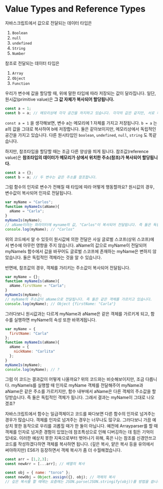 # Value Types and Reference Types

자바스크립트에서 값으로 전달되는 데이터 타입은

1. <code>Boolean</code>
2. <code>null</code>
3. <code>undefined</code>
4. <code>String</code>
5. <code>Number</code>

참조로 전달되는 데이터 타입은 

1. <code>Array</code>
2. <code>Object</code>
3. <code>Function</code>

우리가 변수에 값을 할당할 때, 위에 말한 타입에 따라 저장되는 값이 달라집니다. 
일단, 원시값(primitive value)은 **그 값 자체가 복사되어 할당됩니다.** 

```javascript
const a = 1; 
const b = a; // 메모리상에 각각 공간을 차지하고 있습니다. 각각의 값은 같지만, 서로 독럽적입니다.
```

<code>const a = 1</code> 을 생각해보면, 변수 a는 메모리에 1  자체를 가지고 저장됩니다. <code>b = a</code> 는 a의 값을 그대로 복사하여 b에 저장합니다. 둘은 같아보이지만, 메모리상에서 독립적인 공간을 가지고 있습니다.
다른 원시타입인 <code>boolean</code>, <code>undefined</code>, <code>null</code>, <code>string</code> 도 똑같습니다.

하지만, 참조타입을 할당할 때는 조금 다른 양상을 띄게 됩니다. 
참조값(reference value)은 **참조타입의 데이터가 메모리가 상에서 위치한 주소(참조)가 복사되어 할당됩니다.** 

```javascript
const a = {};
const b = a; // 두 변수는 같은 주소를 참조합니다.
```

그럼 함수의 인자로 변수가 전해질 때 타입에 따라 어떻게 행동할까요?
원시값의 경우, 변수값이 복사되어 인자로 전달됩니다.

```javascript
var myName = "Carlos";
function myNameIs(aName){  
  aName = "Carla";
}
myNameIs(myName); 
// aName이라는 파라미터에 myname의 값, "Carlos"이 복사되어 전달됩니다. 즉 둘은 독립적인 객체입니다.
console.log(myName); // "Carlos"
```

위의 코드에서 알 수 있듯이 원시값에 의한 전달은 사실 글로벌 스코프(상위 스코프)에서 변수에 아무런 영향을 주지 않습니다. aName의 값으로 myName이 전달되어 myNameIs 함수에서 값을 바꾸어도 글로벌 스코프에 존재하는 myName은 변하지 않았습니다. 둘은 독립적인 객체라는 것을 알 수 있습니다.

반면에, 참조값의 경우, 객체를 가리키는 주소값이 복사되어 전달됩니다. 

```javascript
var myName = {};
function myNameIs(aName){
  aName.firstName = "Carla";
}
myNameIs(myName);
// myName의 주소값이 aName으로 전달됩니다. 즉 둘은 같은 객체를 가르키고 있습니다.
console.log(myName); // Object {firstName: "Carla"}
```

그러다보니 원시값과는 다르게 myName과 aName은 같은 객체를 가르키게 되고, 함수를 실행하면 myName의 속성 또한 바뀌게됩니다.


```javascript
var myName = {
  firstName: "Carla"
};
function myNameIs(aName){
  aName = {
    nickName: "Carlita"
  };
}
myNameIs(myName);
console.log(myName); // ?
```
그럼 이 코드는 결과값이 어떻게 나올까요? 위의 코드와는 비슷해보이지만, 조금 다릅니다.  myNameIs를 실행할 때 인자로 myName 객체를 전달해주어 myName과 aName은 같은 주소를 가르키지만, 함수 내부에서 aName은 다른 객체의 주소값을 할당받습니다. 즉 둘은 독립적인 객체가 됩니다. 그래서 결과는 myName이 그대로 나오겠죠?

자바스크립트에서 함수는 일급객체이고 코드를 짜다보면 다른 함수의 인자로 넘겨주는 경우가 많습니다. 객체를 인자로 넘겨주는 경우는 너무나도 많구요. 그러다보니 가끔 예상치 못한 동작으로 우리를 괴롭힐 때가 한 둘이 아닙니다. 예전에 Arrayparser를 할 때 객체를 인자로 넘겨준 경험이 있었는데 참조특성으로 인해 디버깅하는 데 힘든 기억이 있네요. 
이러한 예상치 못한 지옥으로부터 벗어나기 위해, 혹은 나는 참조를 신경안쓰고 코드를 작성하겠다하면 객체를 복사하면 됩니다. (깊은 복사, 얕은 복사 등을 유의에서 써야하지만) ES6가 등장하면서 객체 복사가 좀 더 수월해졌습니다.

```javascript
const arr = [1,2,3];
const newArr = [...arr]; // 배열의 복사

const obj = { name: "torco" };
const newObj = Object.assign({}, obj); // 객체의 복사
// 깊은 복사를 할 때에는 요즘에는 JSON.parse(JSON.stringify(obj))를 방법을 씁니다.
```



